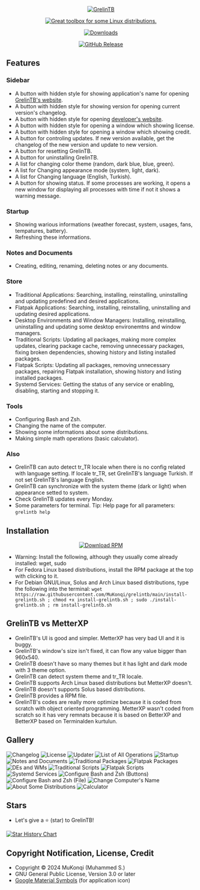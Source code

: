 <p align="center"><a href="https://mukonqi.github.io/grelintb/index.html"><img src="https://github.com/mukonqi/grelintb/blob/main/app/icon.png?raw=true" alt="GrelinTB"></img></a></p>
<p align="center"><a href="https://mukonqi.github.io/grelintb/index.html"><img src="https://img.shields.io/badge/Great%20toolbox%20for%20some%20Linux%20distributions.-376296" alt="Great toolbox for some Linux distributions."></img></a></p>
<p align="center"><a href="https://github.com/mukonqi/grelintb/releases"><img src="https://img.shields.io/github/downloads/mukonqi/grelintb/total?label=Downloads" alt="Downloads"></img></a></p>
<p align="center"><a href="https://github.com/mukonqi/grelintb/releases/latest"><img src="https://img.shields.io/github/v/release/mukonqi/grelintb?label=Latest Release" alt="GitHub Release"></a></p>

## Features
### Sidebar
- A button with hidden style for showing application's name for opening [GrelinTB's website](https://mukonqi.github.io/grelintb/index.html).
- A button with hidden style for showing version for opening current version's changelog.
- A button with hidden style for opening [developer's website](https://mukonqi.github.io).
- A button with hidden style for opening a window which showing license.
- A button with hidden style for opening a window which showing credit.
- A button for controling updates. If new version available, get the changelog of the new version and update to new version.
- A button for resetting GrelinTB.
- A button for uninstalling GrelinTB.
- A list for changing color theme (random, dark blue, blue, green).
- A list for Changing appearance mode (system, light, dark).
- A list for Changing language (English, Turkish).
- A button for showing status. If some processes are working, it opens a new window for displaying all processes with time if not it shows a warning message.
### Startup
- Showing warious informations (weather forecast, system, usages, fans, tempatures, battery).
- Refreshing these informations.
### Notes and Documents
- Creating, editing, renaming, deleting notes or any documents.
### Store
- Traditional Applications: Searching, installing, reinstalling, uninstalling and updating predefined and desired applications.
- Flatpak Applications: Searching, installing, reinstalling, uninstalling and updating desired applications.
- Desktop Environments and Window Managers: Installing, reinstalling, uninstalling and updating some desktop environemtns and window managers.
- Traditional Scripts: Updating all packages, making more complex updates, clearing package cache, removing unnecessary packages, fixing broken dependencies, showing history and listing installed packages.
- Flatpak Scripts: Updating all packages, removing unnecessary packages, repairing Flatpak installation, showing history and listing installed packages.
- Systemd Services: Getting the status of any service or enabling, disabling, starting and stopping it.
### Tools
- Configuring Bash and Zsh.
- Changing the name of the computer.
- Showing some informations about some distributions.
- Making simple math operations (basic calculator).
### Also
- GrelinTB can auto detect tr_TR locale when there is no config related with language setting. If locale tr_TR, set GrelinTB's language Turkish. If not set GrelinTB's language English.
- GrelinTB can synchronize with the system theme (dark or light) when appearance setted to system.
- Check GrelinTB updates every Monday.
- Some parameters for terminal. Tip: Help page for all parameters: `grelintb help`
## Installation
<p align="center"><a href="https://github.com/mukonqi/grelintb/releases/latest/download/grelintb.rpm"><img src="https://img.shields.io/badge/Download%20RPM-A4A62A" alt="Download RPM"></a></p>

- Warning: Install the following, although they usually come already installed: wget, sudo
- For Fedora Linux based distributions, install the RPM package at the top with clicking to it.
- For Debian GNU/Linux, Solus and Arch Linux based distributions, type the following into the terminal: 
```wget https://raw.githubusercontent.com/MuKonqi/grelintb/main/install-grelintb.sh ; chmod +x install-grelintb.sh ; sudo ./install-grelintb.sh ; rm install-grelintb.sh```
## GrelinTB vs MetterXP
- GrelinTB's UI is good and simpler. MetterXP has very bad UI and it is buggy.
- GrelinTB's window's size isn't fixed, it can flow any value bigger than 960x540.
- GrelinTB doesn't have so many themes but it has light and dark mode with 3 theme option.
- GrelinTB can detect system theme and tr_TR locale.
- GrelinTB supports Arch Linux based distributions but MetterXP doesn't.
- GrelinTB doesn't supports Solus based distributions.
- GrelinTB provides a RPM file.
- GrelinTB's codes are really more optimize because it is coded from scratch with object oriented programming. MetterXP wasn't coded from scratch so it has very remnats because it is based on BetterXP and BetterXP based on Terminalden kurtulun.
## Gallery
![Changelog](./gallery/Changelog.png)
![License](./gallery/License.png)
![Updater](./gallery/Updater.png)
![List of All Operations](./gallery/List%20of%20All%20Operations.png)
![Startup](./gallery/Startup.png)
![Notes and Documents](./gallery/Notes%20and%20Documents.png)
![Traditional Packages](./gallery/Traditional%20Packages.png)
![Flatpak Packages](./gallery/Flatpak%20Packages.png)
![DEs and WMs](./gallery/DEs%20and%20WMs.png)
![Traditional Scripts](./gallery/Traditional%20Scripts.png)
![Flatpak Scripts](./gallery/Flatpak%20Scripts.png)
![Systemd Services](./gallery/Systemd%20Services.png)
![Configure Bash and Zsh (Buttons)](./gallery/Configure%20Bash%20and%20Zsh%20(Buttons).png)
![Configure Bash and Zsh (File)](./gallery/Configure%20Bash%20and%20Zsh%20(File).png)
![Change Computer's Name](./gallery/Change%20Computer's%20Name.png)
![About Some Distributions](./gallery/About%20Some%20Distributions.png)
![Calculator](./gallery/Calculator.png)
## Stars
- Let's give a ⭐ (star) to GrelinTB!

[![Star History Chart](https://api.star-history.com/svg?repos=mukonqi/grelintb&type=Date)](https://star-history.com/#mukonqi/grelintb&Date)
## Copyright Notification, License, Credit
- Copyright &copy; 2024 MuKonqi (Muhammed S.)
- GNU General Public License, Version 3.0 or later
- [Google Material Symbols](https://fonts.google.com/icons?selected=Material%20Symbols%20Outlined%3Aconstruction%3AFILL%400%3Bwght%40700%3BGRAD%40200%3Bopsz%4048) (for application icon)
